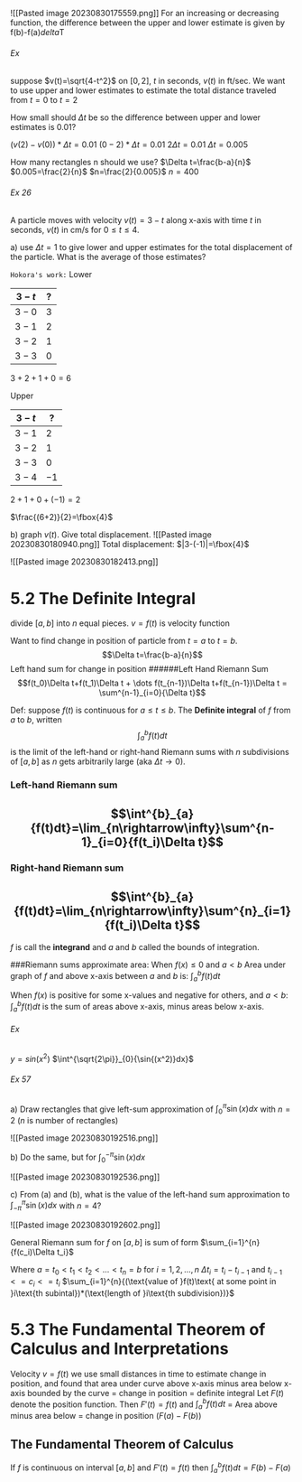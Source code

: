 ![[Pasted image 20230830175559.png]]
For an increasing or decreasing function, the difference between the upper and lower estimate is given by f(b)-f(a)*delta*T


###### Ex 

suppose $v(t)=\sqrt{4-t^2}$ on $[0,2]$, $t$ in seconds, $v(t)$ in ft/sec. We want to use upper and lower estimates to estimate the total distance traveled from $t=0$ to $t=2$

How small should $\Delta t$ be so the difference between upper and lower estimates is 0.01?

$(v(2)-v(0))*\Delta t=0.01$
$(0-2)*\Delta t=0.01$
$2\Delta t=0.01$
$\Delta t=0.005$

How many rectangles n should we use?
$\Delta t=\frac{b-a}{n}$
$0.005=\frac{2}{n}$
$n=\frac{2}{0.005}$
$n=400$

###### Ex 26
A particle moves with velocity $v(t)=3-t$ along x-axis with time $t$ in seconds, $v(t)$ in cm/s for $0\le t\le 4$.

a) use $\Delta t=1$ to give lower and upper estimates for the total displacement of the particle. What is the average of those estimates?

`Hokora's work:` 
Lower

|$3-t$|?|
|-|-|
|$3-0$|$3$|
|$3-1$|$2$|
|$3-2$|$1$|
|$3-3$|$0$|

$3+2+1+0=6$

Upper

|$3-t$|?|
|-|-|
|$3-1$|$2$|
|$3-2$|$1$|
|$3-3$|$0$|
|$3-4$|$-1$|

$2+1+0+(-1)=2$

$\frac{(6+2)}{2}=\fbox{4}$

b) graph $v(t)$. Give total displacement.
![[Pasted image 20230830180940.png]]
Total displacement: $|3-(-1)|=\fbox{4}$

![[Pasted image 20230830182413.png]]



# 5.2 The Definite Integral

divide $[a,b]$ into $n$ equal pieces.
$v=f(t)$ is velocity function

Want to find change in position of particle from $t=a$ to $t=b$.
$$\Delta t=\frac{b-a}{n}$$
Left hand sum for change in position
######Left Hand Riemann Sum
$$f(t_0)\Delta t+f(t_1)\Delta t + \dots f(t_{n-1})\Delta t+f(t_{n-1})\Delta t = \sum^{n-1}_{i=0}{\Delta t}$$

Def: suppose $f(t)$ is continuous for $a\le t\le b$. The **Definite integral** of $f$ from $a$ to $b$, written 
$$\int^{b}_{a}{f(t)dt}$$
is the limit of the left-hand or right-hand Riemann sums with $n$ subdivisions of $[a,b]$ as $n$ gets arbitrarily large (aka $\Delta t \rightarrow 0$).



### Left-hand Riemann sum
## $$\int^{b}_{a}{f(t)dt}=\lim_{n\rightarrow\infty}\sum^{n-1}_{i=0}{f(t_i)\Delta t}$$

### Right-hand Riemann sum
## $$\int^{b}_{a}{f(t)dt}=\lim_{n\rightarrow\infty}\sum^{n}_{i=1}{f(t_i)\Delta t}$$
$f$ is call the **integrand** and $a$ and $b$ called the bounds of integration.



###Riemann sums approximate area:
When $f(x)\le 0$ and $a<b$
Area under graph of $f$ and above x-axis between $a$ and $b$ is: $\int_{a}^{b}{f(t)dt}$

When $f(x)$ is positive for some x-values and negative for others, and $a<b$: $\int_{a}^{b}{f(t)dt}$ is the sum of areas above x-axis, minus areas below x-axis.
###### Ex
$y=sin(x^2)$
$\int^{\sqrt{2\pi}}_{0}{\sin{(x^2)}dx}$


###### Ex 57
a) Draw rectangles that give left-sum approximation of $\int_{0}^{\pi}{\sin{(x)}dx}$ with $n=2$ ($n$ is number of rectangles)

![[Pasted image 20230830192516.png]]

b) Do the same, but for $\int_{0}^{-\pi}{\sin{(x)}dx}$

![[Pasted image 20230830192536.png]]

c) From (a) and (b), what is the value of the left-hand sum approximation to $\int_{-\pi}^{\pi}{\sin{(x)}dx}$ with $n=4$?

![[Pasted image 20230830192602.png]]

General Riemann sum for $f$ on $[a,b]$ is sum of form $\sum_{i=1}^{n}{f(c_i)\Delta t_i}$

Where $a=t_0<t_1<t_2<\dots <t_n=b$
for $i=1,2,\dots ,n$
$\Delta t_i=t_i-t_{i-1}$
and $t_{i-1}<=c_i<=t_i$
$\sum_{i=1}^{n}{(\text{value of }f(t)\text{ at some point in }i\text{th subintal})*(\text{length of }i\text{th subdivision})}$

# 5.3 The Fundamental Theorem of Calculus and Interpretations

Velocity $v=f(t)$
we use small distances in time to estimate change in position, and found that area under curve above x-axis minus area below x-axis bounded by the curve = change in position = definite integral
Let $F(t)$ denote the position function.
Then $F'(t)=f(t)$ and $\int_{a}^{b}{f(t)dt}$ = Area above minus area below = change in position ($F(a)-F(b)$)

## The Fundamental Theorem of Calculus
If $f$ is continuous on interval $[a,b]$ and $F'(t)=f(t)$ then $\int_{a}^{b}{f(t)dt}=F(b)-F(a)$